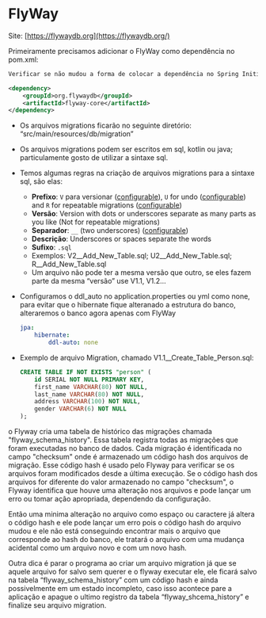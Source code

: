 # FlyWay

Site: [https://flywaydb.org](https://flywaydb.org/)

Primeiramente precisamos adicionar o FlyWay como dependência no pom.xml:

```xml
Verificar se não mudou a forma de colocar a dependência no Spring Initialzr.

<dependency>
	<groupId>org.flywaydb</groupId>
	<artifactId>flyway-core</artifactId>
</dependency>
```

- Os arquivos migrations ficarão no seguinte diretório: “src/main/resources/db/migration”
- Os arquivos migrations podem ser escritos em sql, kotlin ou java; particulamente gosto de utilizar a sintaxe sql.
- Temos algumas regras na criação de arquivos migrations para a sintaxe sql, são elas:
    - **Prefixo**: `V` para versionar ([configurable](https://flywaydb.org/documentation/configuration/parameters/sqlMigrationPrefix)), `U` for undo ([configurable](https://flywaydb.org/documentation/configuration/parameters/undoSqlMigrationPrefix)) and `R` for repeatable migrations ([configurable](https://flywaydb.org/documentation/configuration/parameters/repeatableSqlMigrationPrefix))
    - **Versão**: Version with dots or underscores separate as many parts as you like (Not for repeatable migrations)
    - **Separador**: `__` (two underscores) ([configurable](https://flywaydb.org/documentation/configuration/parameters/sqlMigrationSeparator))
    - **Descrição**: Underscores or spaces separate the words
    - **Sufixo**: `.sql`
    - Exemplos: V2__Add_New_Table.sql; U2__Add_New_Table.sql; R__Add_New_Table.sql
    - Um arquivo não pode ter a mesma versão que outro, se eles fazem parte da mesma “versão” use V1.1, V1.2…
- Configuramos o ddl_auto no application.properties ou yml como none, para evitar que o hibernate fique alteranado a estrutura do banco, alteraremos o banco agora apenas com FlyWay
    
    ```yaml
    jpa:
    	hibernate:
    		ddl-auto: none
    ```
    
- Exemplo de arquivo Migration, chamado V1.1__Create_Table_Person.sql:
    
    ```sql
    CREATE TABLE IF NOT EXISTS "person" (
        id SERIAL NOT NULL PRIMARY KEY,
        first_name VARCHAR(80) NOT NULL,
        last_name VARCHAR(80) NOT NULL,
        address VARCHAR(100) NOT NULL,
        gender VARCHAR(6) NOT NULL
    );
    ```
    

o Flyway cria uma tabela de histórico das migrações chamada "flyway_schema_history". Essa tabela registra todas as migrações que foram executadas no banco de dados. Cada migração é identificada no campo "checksum" onde é armazenado um código hash dos arquivos de migração. Esse código hash é usado pelo Flyway para verificar se os arquivos foram modificados desde a última execução. Se o código hash dos arquivos for diferente do valor armazenado no campo "checksum", o Flyway identifica que houve uma alteração nos arquivos e pode lançar um erro ou tomar ação apropriada, dependendo da configuração.

Então uma minima alteração no arquivo como espaço ou caractere já altera o código hash e ele pode lançar um erro pois o código hash do arquivo mudou e ele não está conseguindo encontrar mais o arquivo que corresponde ao hash do banco, ele tratará o arquivo com uma mudança acidental como um arquivo novo e com um novo hash.

Outra dica é parar o programa ao criar um arquivo migration já que se aquele arquivo for salvo sem querer e o flyway executar ele, ele ficará salvo na tabela “flyway_schema_history” com um código hash e ainda possivelmente em um estado incompleto, caso isso acontece pare a aplicação e apague o ultimo registro da tabela “flyway_shcema_history” e finalize seu arquivo migration.